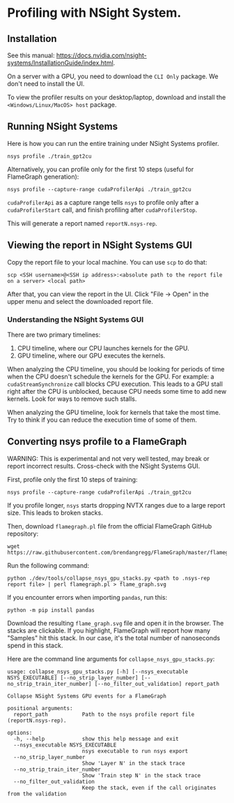 # Profiling with NSight System.

## Installation

See this manual: https://docs.nvidia.com/nsight-systems/InstallationGuide/index.html.

On a server with a GPU, you need to download the `CLI Only` package. We don't need to install the UI.

To view the profiler results on your desktop/laptop, download and install the `<Windows/Linux/MacOS> host` package.

## Running NSight Systems

Here is how you can run the entire training under NSight Systems profiler.

```
nsys profile ./train_gpt2cu
```

Alternatively, you can profile only for the first 10 steps (useful for FlameGraph generation):
```
nsys profile --capture-range cudaProfilerApi ./train_gpt2cu
```

`cudaProfilerApi` as a capture range tells `nsys` to profile only after a `cudaProfilerStart` call, and finish profiling after `cudaProfilerStop`.

This will generate a report named `reportN.nsys-rep`.

## Viewing the report in NSight Systems GUI

Copy the report file to your local machine. You can use `scp` to do that:
```
scp <SSH username>@<SSH ip address>:<absolute path to the report file on a server> <local path>
```

After that, you can view the report in the UI. Click "File -> Open" in the upper menu and select the downloaded report file.

### Understanding the NSight Systems GUI

There are two primary timelines:
1. CPU timeline, where our CPU launches kernels for the GPU.
2. GPU timeline, where our GPU executes the kernels.

When analyzing the CPU timeline, you should be looking for periods of time when the CPU doesn't schedule the kernels for the GPU.
For example: a `cudaStreamSynchronize` call blocks CPU execution. This leads to a GPU stall right after the CPU is unblocked, because CPU needs some time to add new kernels. Look for ways to remove such stalls.

When analyzing the GPU timeline, look for kernels that take the most time. Try to think if you can reduce the execution time of some of them.

## Converting nsys profile to a FlameGraph

WARNING: This is experimental and not very well tested, may break or report incorrect results. Cross-check with the NSight Systems GUI.

First, profile only the first 10 steps of training:
```
nsys profile --capture-range cudaProfilerApi ./train_gpt2cu
```

If you profile longer, `nsys` starts dropping NVTX ranges due to a large report size. This leads to broken stacks.

Then, download `flamegraph.pl` file from the official FlameGraph GitHub repository:
```
wget https://raw.githubusercontent.com/brendangregg/FlameGraph/master/flamegraph.pl
```

Run the following command:
```
python ./dev/tools/collapse_nsys_gpu_stacks.py <path to .nsys-rep report file> | perl flamegraph.pl > flame_graph.svg
```

If you encounter errors when importing `pandas`, run this:
```
python -m pip install pandas
```

Download the resulting `flame_graph.svg` file and open it in the browser. The stacks are clickable.
If you highlight, FlameGraph will report how many "Samples" hit this stack. In our case, it's the total number of nanoseconds spend in this stack.

Here are the command line arguments for `collapse_nsys_gpu_stacks.py`:
```
usage: collapse_nsys_gpu_stacks.py [-h] [--nsys_executable NSYS_EXECUTABLE] [--no_strip_layer_number] [--no_strip_train_iter_number] [--no_filter_out_validation] report_path

Collapse NSight Systems GPU events for a FlameGraph

positional arguments:
  report_path           Path to the nsys profile report file (reportN.nsys-rep).

options:
  -h, --help            show this help message and exit
  --nsys_executable NSYS_EXECUTABLE
                        nsys executable to run nsys export
  --no_strip_layer_number
                        Show 'Layer N' in the stack trace
  --no_strip_train_iter_number
                        Show 'Train step N' in the stack trace
  --no_filter_out_validation
                        Keep the stack, even if the call originates from the validation
```